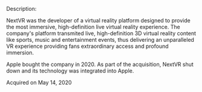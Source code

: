Description:

NextVR was the developer of a virtual reality platform designed to provide the most immersive, high-definition live virtual reality experience. The company's platform transmited live, high-definition 3D virtual reality content like sports, music and entertainment events, thus delivering an unparalleled VR experience providing fans extraordinary access and profound immersion.

Apple bought the company in 2020. As part of the acquisition, NextVR shut down and its technology was integrated into Apple.

Acquired on May 14, 2020